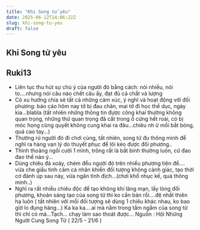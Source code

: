 ```yaml
---
title: "Khi Song tử yêu"
date: 2025-06-12T14:06:22Z
slug: khi-song-tu-yeu
draft: false
---
```


## Khi Song tử yêu

## Ruki13

- Liên tục thu hút sự chú ý của người đó bằng cách: nói nhiều, nói to….nhưng nói câu nào chết câu ấy, đạt đủ cả chất và lượng 
- Có xu hướng chia sẻ tất cả những cảm xúc, ý nghĩ và hoạt động với đối phương: báo cáo hôm nay tớ bị đau chân, mai tớ đi học thể dục, ngày kia…blabla (tất nhiên những thông tin được công khai thường không quan trọng, những thứ quan trọng đã cất trong ổ cứng hết roài, có bị móc họng cũng quyết không cung khai ra đâu…chiêu nh
ử mồi bắt bóng, quá cao tay…)
- Thường rủ người đó đi chơi cùng, tất nhiên, song tử đu thông minh để nghĩ ra hàng vạn lý do thuyết phục để lôi kéo được đối phương..
- Thỉnh thoảng ngồi cười 1 mình, trông rất là bất bình thường luôn, cứ đao đao thể nào ý…
- Dùng chiêu đá xoáy, chém đểu người đó trên nhiều phương tiện để…. vừa che giấu tình cảm cá nhân khiến đối tượng không cảnh giác, tạo thời cơ đánh úp sau này, vừa ngăn tình địch…(chơi khổ nhục kế, quá thông minh..)
- Nghĩ ra rất nhiều chiêu độc để tạo không khí lãng mạn, lấy lòng đối phương, khoản sáng tạo của song tử thì ko cần bàn rồi….đệ nhất thiên hạ luôn ( tất nhiên với mỗi đối tượng sẽ dùng 1 chiêu khác nhau, ko bao giờ lo đụng hàng…)
Ka ka ka….ai mà nằm trong tầm ngắm của song tử thì chỉ có mà…Tạch… chạy làm sao thoát được…
Nguồn : 
 Hội Những Người Cung Song Tử ( 22/5 - 21/6 )